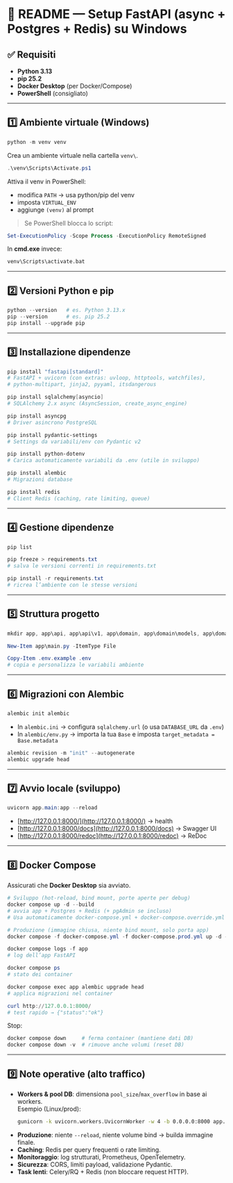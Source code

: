 # 📘 README — Setup FastAPI (async + Postgres + Redis) su Windows

## ✅ Requisiti
- **Python 3.13**
- **pip 25.2**
- **Docker Desktop** (per Docker/Compose)
- **PowerShell** (consigliato)  

---

## 1️⃣ Ambiente virtuale (Windows)

```powershell
python -m venv venv
```
Crea un ambiente virtuale nella cartella `venv\`.

```powershell
.\venv\Scripts\Activate.ps1
```
Attiva il venv in PowerShell:
- modifica `PATH` → usa python/pip del venv  
- imposta `VIRTUAL_ENV`  
- aggiunge `(venv)` al prompt  

> Se PowerShell blocca lo script:
```powershell
Set-ExecutionPolicy -Scope Process -ExecutionPolicy RemoteSigned
```

In **cmd.exe** invece:  
```cmd
venv\Scripts\activate.bat
```

---

## 2️⃣ Versioni Python e pip

```powershell
python --version   # es. Python 3.13.x
pip --version      # es. pip 25.2
pip install --upgrade pip
```

---

## 3️⃣ Installazione dipendenze

```powershell
pip install "fastapi[standard]"
# FastAPI + uvicorn (con extras: uvloop, httptools, watchfiles),
# python-multipart, jinja2, pyyaml, itsdangerous
```

```powershell
pip install sqlalchemy[asyncio]
# SQLAlchemy 2.x async (AsyncSession, create_async_engine)
```

```powershell
pip install asyncpg
# Driver asincrono PostgreSQL
```

```powershell
pip install pydantic-settings
# Settings da variabili/env con Pydantic v2
```

```powershell
pip install python-dotenv
# Carica automaticamente variabili da .env (utile in sviluppo)
```

```powershell
pip install alembic
# Migrazioni database
```

```powershell
pip install redis
# Client Redis (caching, rate limiting, queue)
```

---

## 4️⃣ Gestione dipendenze

```powershell
pip list
```

```powershell
pip freeze > requirements.txt
# salva le versioni correnti in requirements.txt
```

```powershell
pip install -r requirements.txt
# ricrea l’ambiente con le stesse versioni
```

---

## 5️⃣ Struttura progetto

```powershell
mkdir app, app\api, app\api\v1, app\domain, app\domain\models, app\domain\repositories, app\infrastructure, app\infrastructure\repositories, app\schemas, app\services
```

```powershell
New-Item app\main.py -ItemType File
```

```powershell
Copy-Item .env.example .env
# copia e personalizza le variabili ambiente
```

---

## 6️⃣ Migrazioni con Alembic

```powershell
alembic init alembic
```

- In `alembic.ini` → configura `sqlalchemy.url` (o usa `DATABASE_URL` da `.env`)  
- In `alembic/env.py` → importa la tua `Base` e imposta `target_metadata = Base.metadata`  

```powershell
alembic revision -m "init" --autogenerate
alembic upgrade head
```

---

## 7️⃣ Avvio locale (sviluppo)

```powershell
uvicorn app.main:app --reload
```

- [http://127.0.0.1:8000/](http://127.0.0.1:8000/) → health  
- [http://127.0.0.1:8000/docs](http://127.0.0.1:8000/docs) → Swagger UI  
- [http://127.0.0.1:8000/redoc](http://127.0.0.1:8000/redoc) → ReDoc  

---

## 8️⃣ Docker Compose

Assicurati che **Docker Desktop** sia avviato.  

```powershell
# Sviluppo (hot-reload, bind mount, porte aperte per debug)
docker compose up -d --build
# avvia app + Postgres + Redis (+ pgAdmin se incluso)
# Usa automaticamente docker-compose.yml + docker-compose.override.yml

# Produzione (immagine chiusa, niente bind mount, solo porta app)
docker compose -f docker-compose.yml -f docker-compose.prod.yml up -d --build

```

```powershell
docker compose logs -f app
# log dell’app FastAPI
```

```powershell
docker compose ps
# stato dei container
```

```powershell
docker compose exec app alembic upgrade head
# applica migrazioni nel container
```

```powershell
curl http://127.0.0.1:8000/
# test rapido → {"status":"ok"}
```

Stop:

```powershell
docker compose down     # ferma container (mantiene dati DB)
docker compose down -v  # rimuove anche volumi (reset DB)
```

---

## 9️⃣ Note operative (alto traffico)

- **Workers & pool DB**: dimensiona `pool_size`/`max_overflow` in base ai workers.  
  Esempio (Linux/prod):  
  ```bash
  gunicorn -k uvicorn.workers.UvicornWorker -w 4 -b 0.0.0.0:8000 app.main:app
  ```
- **Produzione**: niente `--reload`, niente volume bind → builda immagine finale.  
- **Caching**: Redis per query frequenti o rate limiting.  
- **Monitoraggio**: log strutturati, Prometheus, OpenTelemetry.  
- **Sicurezza**: CORS, limiti payload, validazione Pydantic.  
- **Task lenti**: Celery/RQ + Redis (non bloccare request HTTP).  
